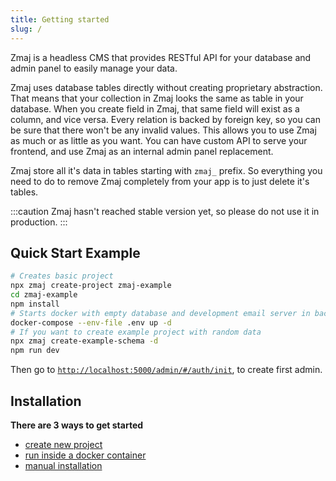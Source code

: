 ```yaml
---
title: Getting started
slug: /
---
```


Zmaj is a headless CMS that provides RESTful API for your database and admin panel to easily manage your data.

Zmaj uses database tables directly without creating proprietary abstraction. That means that your
collection in Zmaj looks the same as table in your database. When you create field in Zmaj, that same field
will exist as a column, and vice versa. Every relation is backed by foreign key, so you can be sure that
there won't be any invalid values.
This allows you to use Zmaj as much or as little as you want.
You can have custom API to serve your frontend, and use Zmaj as an internal admin panel replacement.

Zmaj store all it's data in tables starting with `zmaj_` prefix.
So everything you need to do to remove Zmaj completely from your app is to just delete it's tables.

:::caution
Zmaj hasn't reached stable version yet, so please do not use it in production.
:::

## Quick Start Example

```bash
# Creates basic project
npx zmaj create-project zmaj-example
cd zmaj-example
npm install
# Starts docker with empty database and development email server in background
docker-compose --env-file .env up -d
# If you want to create example project with random data
npx zmaj create-example-schema -d
npm run dev
```

Then go to [`http://localhost:5000/admin/#/auth/init`](http://localhost:5000/admin/#/auth/init), to create first admin.

## Installation

**There are 3 ways to get started**

- [create new project](./installation/new-project.md)
- [run inside a docker container](./installation/docker.md)
- [manual installation](./installation/manual-installation.md)

<!-- ## Create new project

To generate basic project, run:

```bash
npx zmaj create-project my-project
```

This will create basic scaffold, generate basic valid `.env` file with generated secret key, and `docker-compose` file.
If you are not using provided `docker-compose.yml`, you must configure database connection, either directly in `index.ts` or in `.env`.
Every project is generated to run migrations on startup, so Zmaj will create it's tables

### Creating first user

You can create admin users using Zmaj CLI.
This command requires `.env` file, with configured database params and secret key, so we can connect to DB to create user.

```bash
npx zmaj create-admin admin@example.com
```

If you want to use browser to create first user, you can go to [`http://localhost:5000/admin/#/auth/init`](http://localhost:5000/admin/#/auth/init) (if you have changed your `APP_URL`, replace `http://localhost:5000` with your hostname).

### Using `.env` file

Values that contain secrets (usernames, passwords...) can be passed both directly, and as an environment
variable.
For full example with all possible keys see `.env` in repository.

```bash
# .env
SECRET_KEY=my_secret_key_min_20_chars
DB_TYPE=postgres
DB_USERNAME=db_user
DB_PASSWORD=db_password
DB_DATABASE=dev_database
DB_HOST=localhost
DB_PORT=5432
```

```js
// index.js
runServer({
	migrations: { autoRunMigrations: true },
})
```

## Secret key

Zmaj requires secret key to encrypt sensitive data, cookies, and JWT tokens.
It must be string longer than 20 characters. If you used Zmaj CLI to create project, secret key will
be generated for you. You can generate secret key manually by running this command:

```bash title="CLI command to generate key"
npx zmaj generate-key
```

This will not override key if it already exist. You can specify env file path by passing `--env-file my-env-name`.

## Migrations

Zmaj stores it's data in database, and has required tables that it needs to function.
You can run command to run migrations.
To use this command you must have `.env` or `.env.dev` file so Zmaj knows how to connect to database.
You can specify env file path by passing `--env-file my-env-name`. It will run all zmaj system migrations.

```bash title="CLI command to run migrations"
npx zmaj migrate
# With custom env path
npx zmaj migrate --env-file .custom.env
```

:::caution
Currently, only system migrations can be run with CLI. In the future it will be possible to also
run user's migrations as well.
::: -->
